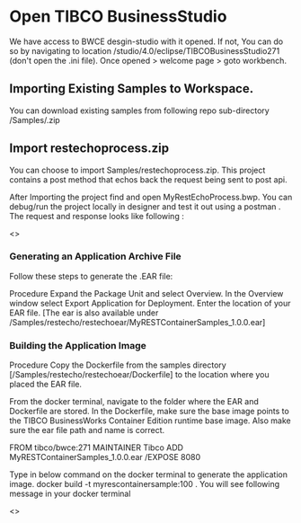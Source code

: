 # Open TIBCO BusinessStudio
We have access to BWCE desgin-studio with it opened. If not, You can do so by navigating to location <TIBCO-HOME>/studio/4.0/eclipse/TIBCOBusinessStudio271 (don't open the .ini file).
Once opened > welcome page >  goto workbench.

## Importing Existing Samples to Workspace.
 You can download existing samples from following repo sub-directory
 /Samples/<projectname>.zip

## Import restechoprocess.zip
You can choose to import Samples/restechoprocess.zip. This project contains a post method that echos back the request being sent to post api.

After Importing the project find and open MyRestEchoProcess.bwp.  You can debug/run the project locally in designer and test it out using a postman . The request and response looks like following :

<<image in here>>

### Generating an Application Archive File
Follow these steps to generate the .EAR file:

Procedure
Expand the Package Unit and select Overview.
In the Overview window select Export Application for Deployment.
Enter the location of your EAR file.
[The ear is also available under /Samples/restecho/restechoear/MyRESTContainerSamples_1.0.0.ear]

### Building the Application Image
Procedure
Copy the Dockerfile from the samples directory [/Samples/restecho/restechoear/Dockerfile] to the location where you placed the EAR file.

From the docker terminal, navigate to the folder where the EAR and Dockerfile are stored.
In the Dockerfile, make sure the base image points to the TIBCO BusinessWorks Container Edition runtime base image.
Also make sure the ear file path and name is correct.

FROM tibco/bwce:271
MAINTAINER Tibco
ADD MyRESTContainerSamples_1.0.0.ear /EXPOSE 8080

Type in below command on the docker terminal to generate the application image.
docker build -t myrescontainersample:100 . You will see following message in your docker terminal

<<image in here>>
